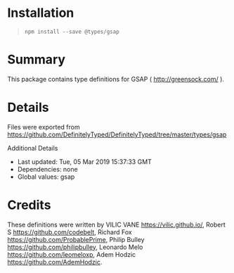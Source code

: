 # Installation
> `npm install --save @types/gsap`

# Summary
This package contains type definitions for GSAP ( http://greensock.com/ ).

# Details
Files were exported from https://github.com/DefinitelyTyped/DefinitelyTyped/tree/master/types/gsap

Additional Details
 * Last updated: Tue, 05 Mar 2019 15:37:33 GMT
 * Dependencies: none
 * Global values: gsap

# Credits
These definitions were written by  VILIC VANE <https://vilic.github.io/>, Robert S <https://github.com/codebelt>, Richard Fox <https://github.com/ProbablePrime>, Philip Bulley <https://github.com/philipbulley>, Leonardo Melo <https://github.com/leomeloxp>, Adem Hodzic <https://github.com/AdemHodzic>.
